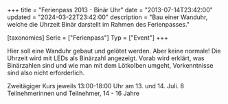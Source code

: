 +++
title = "Ferienpass 2013 - Binär Uhr"
date = "2013-07-14T23:42:00"
updated = "2024-03-22T23:42:00"
description = "Bau einer Wanduhr, welche die Uhrzeit Binär darstellt im Rahmen des Ferienpasses."

[taxonomies]
Serie = ["Ferienpass"]
Typ = ["Event"]
+++

Hier soll eine Wanduhr gebaut und gelötet werden. Aber keine normale! Die Uhrzeit wird mit LEDs als Binärzahl angezeigt.
Vorab wird erklärt, was Binärzahlen sind und wie man mit dem Lötkolben umgeht, Vorkenntnisse sind also nicht
erforderlich.

Zweitägiger Kurs jeweils 13:00-18:00 Uhr am 13. und 14. Juli. 8 Teilnehmerinnen und Teilnehmer, 14 - 16 Jahre

